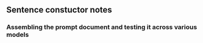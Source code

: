 ## Sentence constuctor notes

### Assembling the prompt document and testing it across various models